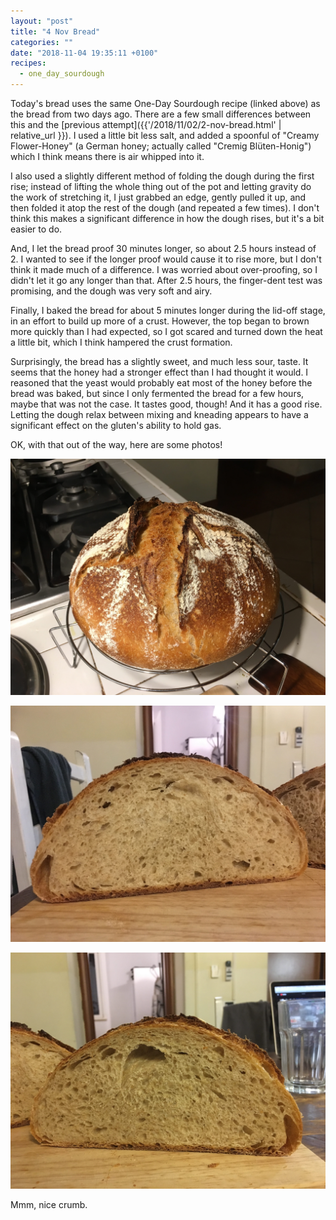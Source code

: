 ```yaml
---
layout: "post"
title: "4 Nov Bread"
categories: ""
date: "2018-11-04 19:35:11 +0100"
recipes:
  - one_day_sourdough
---
```


Today's bread uses the same One-Day Sourdough recipe (linked above) as the bread from two days ago.  There are a few small differences between this and the [previous attempt]({{'/2018/11/02/2-nov-bread.html' | relative_url }}). I used a little bit less salt, and added a spoonful of "Creamy Flower-Honey" (a German honey; actually called "Cremig Blüten-Honig") which I think means there is air whipped into it. 

I also used a slightly different method of folding the dough during the first rise; instead of lifting the whole thing out of the pot and letting gravity do the work of stretching it, I just grabbed an edge, gently pulled it up, and then folded it atop the rest of the dough (and repeated a few times). I don't think this makes a significant difference in how the dough rises, but it's a bit easier to do.

And, I let the bread proof 30 minutes longer, so about 2.5 hours instead of 2. I wanted to see if the longer proof would cause it to rise more, but I don't think it made much of a difference. I was worried about over-proofing, so I didn't let it go any longer than that. After 2.5 hours, the finger-dent test was promising, and the dough was very soft and airy.

Finally, I baked the bread for about 5 minutes longer during the lid-off stage, in an effort to build up more of a crust. However, the top began to brown more quickly than I had expected, so I got scared and turned down the heat a little bit, which I think hampered the crust formation.

Surprisingly, the bread has a slightly sweet, and much less sour, taste. It seems that the honey had a stronger effect than I had thought it would. I reasoned that the yeast would probably eat most of the honey before the bread was baked, but since I only fermented the bread for a few hours, maybe that was not the case. It tastes good, though! And it has a good rise. Letting the dough relax between mixing and kneading appears to have a significant effect on the gluten's ability to hold gas.

OK, with that out of the way, here are some photos!

![](/assets/img/2018-11-04/IMG_3866.jpeg)

![](/assets/img/2018-11-04/IMG_3867.jpeg)

![](/assets/img/2018-11-04/IMG_3868.jpeg)

Mmm, nice crumb.
